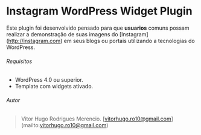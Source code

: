 # Instagram WordPress Widget Plugin

Este plugin foi desenvolvido pensado para que **usuarios** comuns possam realizar
a demonstração de suas imagens do [Instagram] (http://instagram.com) em seus blogs ou portais
utilizando a tecnologias do WordPress.

###### Requisitos

- WordPress 4.0 ou superior.
- Template com widgets ativado.

###### Autor
> Vitor Hugo Rodrigues Merencio.
> [vitorhugo.ro10@gmail.com] (mailto:vitorhugo.ro10@gmail.com)
